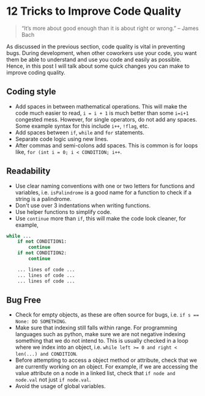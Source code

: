 # 12 Tricks to Improve Code Quality
> “It’s more about good enough than it is about right or wrong.” – James Bach

As discussed in the previous section, code quality is vital in preventing bugs. During development, when other coworkers use your code, you want them be able to understand and use you code and easily as possible. Hence, in this post I will talk about some quick changes you can make to improve coding quality.

## Coding style
- Add spaces in between mathematical operations. This will make the code much easier to read, `i = i + 1` is much better than some `i=i+1` congested mess. However, for single operators, do not add any spaces. Some example syntax for this include `i++`, `!flag`, etc.
- Add spaces between `if`, `while` and `for` statements.
- Separate code logic using new lines.
- After commas and semi-colons add spaces. This is common is for loops like, `for (int i = 0; i < CONDITION; i++`.

## Readability
- Use clear naming conventions with one or two letters for functions and variables, i.e. `isPalindrome` is a good name for a function to check if a string is a palindrome.
- Don't use over 3 indentations when writing functions.
- Use helper functions to simplify code.
- Use `continue` more than `if`, this will make the code look cleaner, for example,
```py
while ...
    if not CONDITION1:
        continue
    if not CONDITION2:
        continue

    ... lines of code ...
    ... lines of code ...
    ... lines of code ...
```

## Bug Free
- Check for empty objects, as these are often source for bugs, i.e. `if s == None: DO SOMETHING`.
- Make sure that indexing still falls within range. For programming languages such as python, make sure we are not negative indexing something that we do not intend to. This is usually checked in a loop where we index into an object, i.e. `while left >= 0 and right < len(...) and CONDITION`.
- Before attempting to access a object method or attribute, check that we are currently working on an object. For example, if we are accessing the value attribute on a node in a linked list, check that `if node and node.val` not just `if node.val`.
- Avoid the usage of global variables.